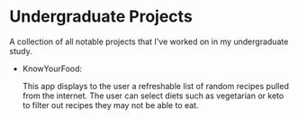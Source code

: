 # Undergraduate Projects
A collection of all notable projects that I've worked on in my undergraduate study.



* KnowYourFood:

  This app displays to the user a refreshable list of random recipes pulled from the internet. The user can select diets such as vegetarian or keto to filter out recipes they may     not be able to eat.
